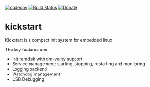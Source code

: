 [![codecov](https://codecov.io/gh/jonasblixt/kickstart/branch/master/graph/badge.svg)](https://codecov.io/gh/jonasblixt/kickstart)
[![Build Status](https://travis-ci.org/jonasblixt/kickstart.svg?branch=master)](https://travis-ci.org/jonasblixt/kickstart)
[![Donate](https://img.shields.io/badge/paypal-donate-yellow.svg)](https://www.paypal.com/cgi-bin/webscr?cmd=_s-xclick&hosted_button_id=4XMK2G3TPN3BQ)

# kickstart

Kickstart is a compact init system for embedded linux

The key features are:
- Init ramdisk with dm-verity support
- Service management: starting, stopping, restarting and monitoring
- Logging backend
- Watchdog management
- USB Debugging
